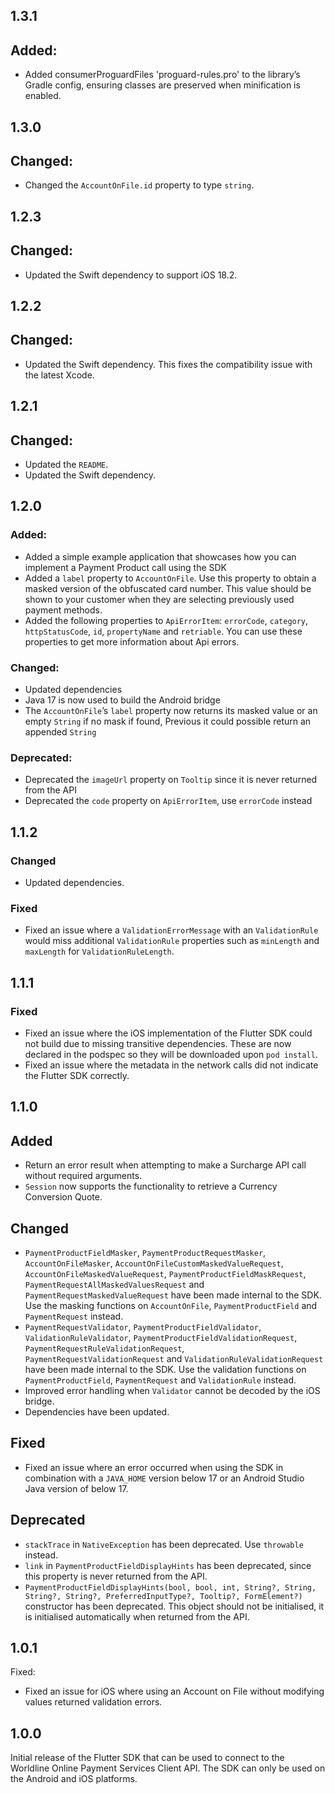 ## 1.3.1
## Added:
- Added consumerProguardFiles 'proguard-rules.pro' to the library’s Gradle config, ensuring classes are
  preserved when minification is enabled.

## 1.3.0
## Changed:
- Changed the `AccountOnFile.id` property to type `string`.

## 1.2.3
## Changed:
- Updated the Swift dependency to support iOS 18.2.

## 1.2.2
## Changed:
- Updated the Swift dependency. This fixes the compatibility issue with the latest Xcode.


## 1.2.1
## Changed:
- Updated the `README`.
- Updated the Swift dependency.


## 1.2.0
### Added: 
- Added a simple example application that showcases how you can implement a Payment Product call using the SDK 
- Added a `label` property to `AccountOnFile`. Use this property to obtain a masked version of the obfuscated card number. This value should be shown to your customer when they are selecting previously used payment methods. 
- Added the following properties to `ApiErrorItem`: `errorCode`, `category`, `httpStatusCode`, `id`, `propertyName` and `retriable`. You can use these properties to get more information about Api errors. 

### Changed: 
- Updated dependencies 
- Java 17 is now used to build the Android bridge 
- The `AccountOnFile`’s `label` property now returns its masked value or an empty `String` if no mask if found, Previous it could possible return an appended `String` 

### Deprecated: 
- Deprecated the `imageUrl` property on `Tooltip` since it is never returned from the API 
- Deprecated the `code` property on `ApiErrorItem`, use `errorCode` instead 


## 1.1.2
### Changed 
- Updated dependencies.

### Fixed
- Fixed an issue where a `ValidationErrorMessage` with an `ValidationRule` would miss additional `ValidationRule` properties such as `minLength` and `maxLength` for `ValidationRuleLength`.


## 1.1.1
### Fixed
- Fixed an issue where the iOS implementation of the Flutter SDK could not build due to missing transitive dependencies. These are now declared in the podspec so they will be downloaded upon `pod install`.
- Fixed an issue where the metadata in the network calls did not indicate the Flutter SDK correctly. 


## 1.1.0
## Added
- Return an error result when attempting to make a Surcharge API call without required arguments.
- `Session` now supports the functionality to retrieve a Currency Conversion Quote. 

## Changed
- `PaymentProductFieldMasker`, `PaymentProductRequestMasker`, `AccountOnFileMasker`, `AccountOnFileCustomMaskedValueRequest`, `AccountOnFileMaskedValueRequest`, `PaymentProductFieldMaskRequest`, `PaymentRequestAllMaskedValuesRequest` and `PaymentRequestMaskedValueRequest`  have been made internal to the SDK. Use the masking functions on `AccountOnFile`, `PaymentProductField` and `PaymentRequest` instead.
- `PaymentRequestValidator`, `PaymentProductFieldValidator`, `ValidationRuleValidator`, `PaymentProductFieldValidationRequest`, `PaymentRequestRuleValidationRequest`, `PaymentRequestValidationRequest` and `ValidationRuleValidationRequest` have been made internal to the SDK. Use the validation functions on `PaymentProductField`, `PaymentRequest` and `ValidationRule` instead.
- Improved error handling when `Validator` cannot be decoded by the iOS bridge.
- Dependencies have been updated.

## Fixed
- Fixed an issue where an error occurred when using the SDK in combination with a `JAVA_HOME` version below 17 or an Android Studio Java version of below 17.

## Deprecated
- `stackTrace` in `NativeException` has been deprecated. Use `throwable` instead.
- `link` in `PaymentProductFieldDisplayHints` has been deprecated, since this property is never returned from the API.
- `PaymentProductFieldDisplayHints(bool, bool, int, String?, String, String?, String?, PreferredInputType?, Tooltip?, FormElement?)` constructor has been deprecated. This object should not be initialised, it is initialised automatically when returned from the API.


## 1.0.1
Fixed:
- Fixed an issue for iOS where using an Account on File without modifying values returned validation errors.


## 1.0.0
 Initial release of the Flutter SDK that can be used to connect to the Worldline Online Payment Services Client API. The SDK can only be used on the Android and iOS platforms.
 
